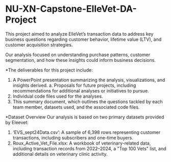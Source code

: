 # NU-XN-Capstone-ElleVet-DA-Project
This project aimed to analyze ElleVet’s transaction data to address key business questions regarding customer behavior, lifetime value (LTV), and customer acquisition strategies.

Our analysis focused on understanding purchase patterns, customer segmentation, and how these insights could inform business decisions.

*The deliverables for this project include:
1.	A PowerPoint presentation summarizing the analysis, visualizations, and insights derived.
a.	Proposals for future projects, including recommendations for additional analyses or initiatives to pursue.
2.	Individual code files used for the analyses. 
3.	This summary document, which outlines the questions tackled by each team member, datasets used, and the associated code files.
   
*Dataset Overview
Our analysis is based on two primary datasets provided by Eleevet:
1.	‘EVS_sept24Data.csv’:
A sample of 6,398 rows representing customer transactions, including subscribers and one-time buyers.
2.	Roux_Active_Vet_File.xlsx:
A workbook of veterinary-related data, including transaction records from 2022–2024, a "Top 100 Vets" list, and additional details on veterinary clinic activity.


